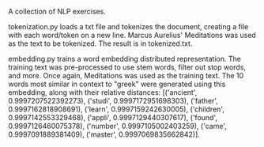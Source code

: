A collection of NLP exercises. 

tokenization.py loads a txt file and tokenizes the document, creating a file with each word/token on a new line. Marcus Aurelius' Meditations was used as the text to be tokenized. The result is in tokenized.txt.

embedding.py trains a word embedding distributed representation. The training text was pre-processed to use stem words, filter out stop words, and more. Once again, Meditations was used as the training text. The 10 words most similar in context to "greek" were generated using this embedding, along with their relative distances: 
[('ancient', 0.9997207522392273), ('studi', 0.9997172951698303), ('father', 0.9997162818908691), ('learn', 0.9997159242630005), ('children', 0.9997142553329468), ('appli', 0.9997129440307617), ('found', 0.9997126460075378), ('number', 0.9997105002403259), ('came', 0.9997091889381409), ('master', 0.9997069835662842)]. 

